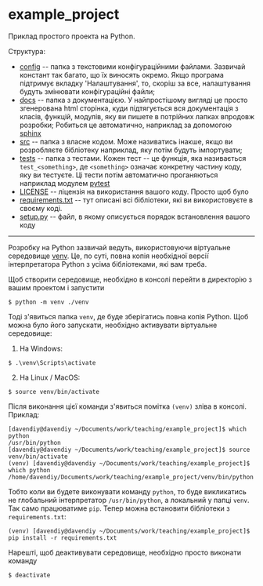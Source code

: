 # example_project

Приклад простого проекта на Python.


Структура:

- [config](./config/) -- папка з текстовими конфігураційними файлами. Зазвичай констант так багато, що їх виносять окремо. Якщо програма підтримує вкладку 'Налаштування', то, скоріш за все, налаштування будуть змінювати конфігураційні файли;
- [docs](./docs/) -- папка з документацією. У найпростішому вигляді це просто згенерована html сторінка, куди підтягується вся документація з класів, функцій, модулів, яку ви пишете в потрійних лапках впродовж розробки; Робиться це автоматично, наприклад за допомогою [sphinx](https://www.sphinx-doc.org/en/master/)
- [src](./src) -- папка з власне кодом. Може називатись інакше, якщо ви розробляєте бібліотеку наприклад, яку потім будуть імпортувати;
- [tests](./tests/) -- папка з тестами. Кожен тест -- це функція, яка називається `test_<something>`, де `<something>` означає конкретну частину коду, яку ви тестуєте. Ці тести потім автоматично проганяються наприклад модулем [pytest](https://pypi.org/project/pytest/)
- [LICENSE](./LICENSE) -- ліцензія на використання вашого коду. Просто щоб було
- [requirements.txt](./requirements.txt) -- тут описані всі бібліотеки, які ви використовуєте в своєму коді.
- [setup.py](./setup.py) -- файл, в якому описується порядок встановлення вашого коду

-----------

Розробку на Python зазвичай ведуть, використовуючи віртуальне середовище [venv](https://docs.python.org/3/library/venv.html). Це, по суті, повна копія необхідної версії інтерпретатора Python з усіма бібліотеками, які вам треба.

Щоб створити середовище, необхідно в консолі перейти в директорію з вашим проектом і запустити
```
$ python -m venv ./venv
```

Тоді з'явиться папка `venv`, де буде зберігатись повна копія Python. Щоб можна було його запускати, необхідно активувати віртуальне середовище:

1. На Windows:
```
$ .\venv\Scripts\activate
```
2. На Linux / MacOS:
```
$ source venv/bin/activate
```

Після виконання цієї команди з'явиться помітка `(venv)` зліва в консолі. Приклад:

```
[davendiy@davendiy ~/Documents/work/teaching/example_project]$ which python
/usr/bin/python
[davendiy@davendiy ~/Documents/work/teaching/example_project]$ source venv/bin/activate
(venv) [davendiy@davendiy ~/Documents/work/teaching/example_project]$ which python
/home/davendiy/Documents/work/teaching/example_project/venv/bin/python
```

Тобто коли ви будете виконувати команду `python`, то буде викликатись не глобальний інтерпретатор `/usr/bin/python`, а локальний у папці `venv`. Так само працюватиме `pip`. Тепер можна встановити бібліотеки з `requirements.txt`:

```
(venv) [davendiy@davendiy ~/Documents/work/teaching/example_project]$ pip install -r requirements.txt
```

Нарешті, щоб деактивувати середовище, необхідно просто виконати команду
```
$ deactivate
```

